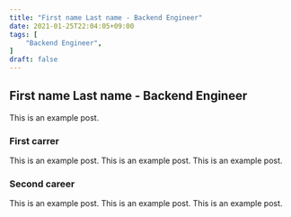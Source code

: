 ```yaml
---
title: "First name Last name - Backend Engineer"
date: 2021-01-25T22:04:05+09:00
tags: [
    "Backend Engineer",
]
draft: false
---
```


## First name Last name - Backend Engineer

This is an example post.

### First carrer

This is an example post.
This is an example post.
This is an example post.

### Second career

This is an example post.
This is an example post.
This is an example post.

